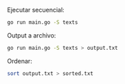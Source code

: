 Ejecutar secuencial:

```sh
go run main.go -S texts
```

Output a archivo:

```sh
go run main.go -S texts > output.txt
```

Ordenar:

```sh
sort output.txt > sorted.txt
```